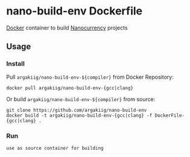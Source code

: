 # nano-build-env Dockerfile

[Docker](http://docker.com) container to build [Nanocurrency](http://nano.org) projects

## Usage

### Install

Pull `argakiig/nano-build-env-${compiler}` from Docker Repository:
	
	docker pull argakiig/nano-build-env-{gcc|clang}

Or build `argakiig/nano-build-env-${compiler}` from source:

	git clone https://github.com/argakiig/nano-build-env
	docker build -t argakiig/nano-build-env-{gcc|clang} -f DockerFile-{gcc|clang} .

### Run

	use as source container for building